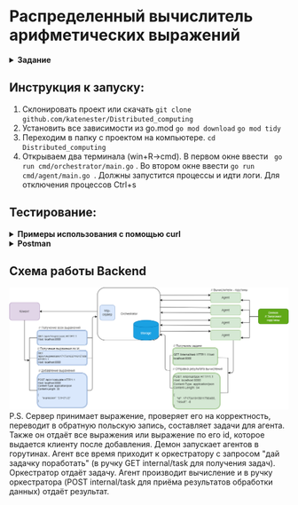 # Распределенный вычислитель арифметических выражений

<details><summary><b>Задание</b></summary>

Пользователь хочет считать арифметические выражения.
Он вводит строку `2 + 2 * 2` и хочет получить в ответ `6`.
Но наши операции сложения и умножения (также деления и вычитания) выполняются **"очень-очень" долго**.
Поэтому вариант, при котором пользователь делает http-запрос и получает в качетсве ответа результат, **невозможна**.
Более того: вычисление каждой такой операции в нашей **"альтернативной реальности"** занимает **"гигантские"** вычислительные мощности.
Соответственно, каждое действие мы должны уметь выполнять отдельно и масштабировать эту систему можем добавлением вычислительных мощностей в нашу систему в виде новых "**машин**".
Поэтому пользователь, присылая выражение, получает в ответ идентификатор выражения и может с какой-то периодичностью уточнять у сервера "не посчиталость ли выражение"?
Если выражение наконец будет вычислено - то он получит результат.
Помните, что некоторые части арфиметического выражения можно вычислять **параллельно**.

## Back-end часть

### Состоит из 2 элементов:

- Сервер, который принимает арифметическое выражение, переводит его в набор последовательных задач и обеспечивает порядок их выполнения. Далее будем называть его оркестратором.
- Вычислитель, который может получить от оркестратора задачу, выполнить его и вернуть серверу результат. Далее будем называть его агентом.

### Оркестратор
Сервер, который имеет следующие endpoint-ы:

- Добавление вычисления арифметического выражения.
- Получение значения выражения по его идентификатору.
- Получение списка всех выражений.
- Получение задачи для выполнения.
- Приём результата обработки данных.


### Агент
Демон, который получает выражение для вычисления с сервера, вычисляет его и отправляет на сервер результат выражения. При старте демон запускает несколько горутин, каждая из которых выступает в роли независимого вычислителя. Количество горутин регулируется переменной среды.
</details>

## Инструкция к запуску:
1. Склонировать проект или скачать `git clone github.com/katenester/Distributed_computing`
2. Установить все зависимости из go.mod `go mod download` `go mod tidy`
3. Переходим в папку с проектом на компьютере. `cd Distributed_computing`
4. Открываем два терминала (win+R->cmd). В первом окне ввести ` go run cmd/orchestrator/main.go` . Во втором окне ввести `go run cmd/agent/main.go `. Должны запустится процессы и идти логи. Для отключения процессов Ctrl+s

## Тестирование:
<details><summary><b>Примеры использования с помощью curl</b></summary>
Удобнее всего тестировать работу из Postman(пункт ниже), но также приведены описания примеры запросов через curl

***Добавить выражения (POST)***

```bash
curl --location 'http://localhost:8080/api/v1/calculate' \
--header 'Content-Type: application/json' \
--data '{
      "expression": "2.5+2*(-2)"
}'
```
***Получить список выражений (GET)***
```bash
curl --location 'http://localhost:8080/api/v1/expressions'
```
***Получить выражение по его id (GET)***
```bash
curl --location 'http://localhost:8080/api/v1/expressions/1717341632116157400'
```
***Получить задачи для выполнения(GET)***
```bash
curl --location 'http://localhost:8080/internal/task'
```
***Прием результата обработки данных(POST)***
```bash
curl --location 'http://localhost:8080/internal/task' \
--header 'Content-Type: application/json' \
--data '{
    "id": 1717341915811790400,
    "result": -8
}'
```
</details>

<details><summary><b>Postman</b></summary>

## Инструкция к запуску:
1. Скачать программу Postman https://www.postman.com/downloads/  
2. Скачать файл со всеми тестами, который покрывает разные сценарии: всё хорошо, ошибки. Импортировать его в Postman.

**Файл: [Postman](https://github.com/katenester/Distributed_computing/blob/main/docs/Testing%20arithmetic%20expressions.postman_collection.json)**

Запросы тестировались через Postman

***Добавить выражения (POST)***

`http://localhost:8080/api/v1/calculate` 
```json
{
      "expression": "2.5+2*(-2)"
}
```

***Получить список выражений (GET)*** 

`http://localhost:8080/api/v1/expressions` 

***Получить выражение по его id***

`http://localhost:8080/api/v1/expressions/1717341632116157400` P/S/ id генерируется на сервере и возвращается в методе Добавить выражения (POST)

***Получить задачи для выполнения(GET)*** 

`http://localhost:8080/internal/task`  

***Прием результата обработки данных(POST)*** 

`http://localhost:8080/internal/task` 
```json
{
    "id": 1717341915811790400,
    "result": -8
}
```
либо если ошибка деления на 0:
```json
{
    "id": 1717337438507076300,
    "result": 0,
    "error":"Деление на ноль"
}
```
</details>

## Схема работы Backend
<a name="схема-работы-backend"></a>
![Схема Backend](https://github.com/katenester/Distributed_computing/blob/main/docs/Chema.png)
P.S.
Сервер принимает выражение, проверяет его на корректность, переводит в обратную польскую запись, составляет задачи для агента. Также он отдаёт все выражения или выражение по его id, которое выдается клиенту после добавления.
Демон запускает агентов в горутинах. Агент все время приходит к оркестратору с запросом "дай задачку поработать" (в ручку GET internal/task для получения задач). Оркестратор отдаёт задачу.
Агент производит вычисление и в ручку оркестратора (POST internal/task для приёма результатов обработки данных) отдаёт результат.
